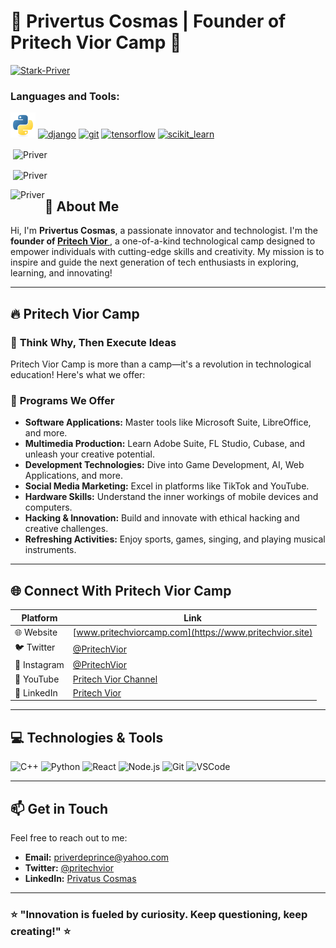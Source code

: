 # 🌟 Privertus Cosmas | Founder of Pritech Vior Camp 🌟

<p align="left"> <a align="center" href="https://github.com/ryo-ma/github-profile-trophy"><img src="https://github-profile-trophy.vercel.app/?username=Stark-Priver&margin-w=15&theme=tokyonight&rank=SECRET&rank=SSS&rank=SS&rank=S&rank=AAA&rank=AA&rank=A&rank=B&rank=C" alt="Stark-Priver"/></a> </p>

<h3 align="left">Languages and Tools:</h3>
<p align="left">
<a href="https://www.python.org" target="_blank" rel="noreferrer"> <img src="https://raw.githubusercontent.com/devicons/devicon/master/icons/python/python-original.svg" alt="python" width="40" height="40"/></a>
<a href="https://www.djangoproject.com/" target="_blank" rel="noreferrer"> <img src="https://cdn.worldvectorlogo.com/logos/django.svg" alt="django" width="40" height="40"/></a>
<a href="https://git-scm.com/" target="_blank" rel="noreferrer"> <img src="https://www.vectorlogo.zone/logos/git-scm/git-scm-icon.svg" alt="git" width="40" height="40"/></a>
<a href="https://www.tensorflow.org" target="_blank" rel="noreferrer"> <img src="https://www.vectorlogo.zone/logos/tensorflow/tensorflow-icon.svg" alt="tensorflow" width="40" height="40"/></a>
<a href="https://scikit-learn.org/" target="_blank" rel="noreferrer"> <img src="https://upload.wikimedia.org/wikipedia/commons/0/05/Scikit_learn_logo_small.svg" alt="scikit_learn" width="40" height="40"/></a>
</p>

<p>&nbsp;<img align="center" src="https://github-readme-streak-stats.herokuapp.com/?user=Stark-Priver&theme=tokyonight" alt="Priver" /></p>
<p>&nbsp;<img align="center" src="https://github-readme-stats.vercel.app/api?username=Stark-Priver&theme=tokyonight&show_icons=true&locale=en" alt="Priver" /></p>
<p><img align="left" src="https://github-readme-stats.vercel.app/api/top-langs?username=Stark-Priver&theme=tokyonight&show_icons=true&locale=en&layout=compact" alt="Priver" /></p>

## 👋 About Me

Hi, I'm **Privertus Cosmas**, a passionate innovator and technologist. I'm the **founder of [Pritech Vior ](#-pritech-vior-)**, a one-of-a-kind technological camp designed to empower individuals with cutting-edge skills and creativity. My mission is to inspire and guide the next generation of tech enthusiasts in exploring, learning, and innovating!

---

## 🔥 Pritech Vior Camp

### 🌟 **Think Why, Then Execute Ideas**

Pritech Vior Camp is more than a camp—it's a revolution in technological education! Here's what we offer:

### 🚀 **Programs We Offer**
- **Software Applications:** Master tools like Microsoft Suite, LibreOffice, and more.
- **Multimedia Production:** Learn Adobe Suite, FL Studio, Cubase, and unleash your creative potential.
- **Development Technologies:** Dive into Game Development, AI, Web Applications, and more.
- **Social Media Marketing:** Excel in platforms like TikTok and YouTube.
- **Hardware Skills:** Understand the inner workings of mobile devices and computers.
- **Hacking & Innovation:** Build and innovate with ethical hacking and creative challenges.
- **Refreshing Activities:** Enjoy sports, games, singing, and playing musical instruments.

---

## 🌐 Connect With Pritech Vior Camp

| Platform   | Link                                                                 |
|------------|----------------------------------------------------------------------|
| 🌐 Website | [www.pritechviorcamp.com](https://www.pritechvior.site)           |
| 🐦 Twitter | [@PritechVior](https://twitter.com/PritechVior)                      |
| 📸 Instagram | [@PritechVior](https://instagram.com/PritechVior)          |
| 🎥 YouTube  | [Pritech Vior Channel](https://www.youtube.com/YourChannelID)  |
| 🔗 LinkedIn | [Pritech Vior ](https://linkedin.com/company/pritech-vior) |

---


## 💻 Technologies & Tools

![C++](https://img.shields.io/badge/-C%2B%2B-blue?style=flat&logo=c%2B%2B&logoColor=white)
![Python](https://img.shields.io/badge/-Python-yellow?style=flat&logo=python&logoColor=white)
![React](https://img.shields.io/badge/-React-blue?style=flat&logo=react&logoColor=white)
![Node.js](https://img.shields.io/badge/-Node.js-green?style=flat&logo=node.js&logoColor=white)
![Git](https://img.shields.io/badge/-Git-orange?style=flat&logo=git&logoColor=white)
![VSCode](https://img.shields.io/badge/-VSCode-blue?style=flat&logo=visual-studio-code&logoColor=white)

---

## 📫 Get in Touch

Feel free to reach out to me:

- **Email:** [priverdeprince@yahoo.com](mailto:priverdeprince@yahoo.com)
- **Twitter:** [@pritechvior](https://twitter.com/YourTwitterHandle)
- **LinkedIn:** [Privatus Cosmas](https://linkedin.com/in/PrivatusCosmas)

---

### ⭐ "Innovation is fueled by curiosity. Keep questioning, keep creating!" ⭐

